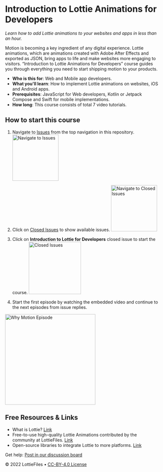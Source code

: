 # Introduction to Lottie Animations for Developers

_Learn how to add Lottie animations to your websites and apps in less than an hour._

Motion is becoming a key ingredient of any digital experience. Lottie animations, which are animations created with Adobe After Effects and exported as JSON, bring apps to life and make websites more engaging to visitors. “Introduction to Lottie Animations for Developers” course guides you through everything you need to start shipping motion to your products.

- **Who is this for**: Web and Mobile app developers.
- **What you'll learn**: How to implement Lottie animations on websites, iOS and Android apps.
- **Prerequisites**: JavaScript for Web developers, Kotlin or Jetpack Compose and Swift for mobile implementations.
- **How long**: This course consists of total 7 video tutorials. 

## How to start this course

1. Navigate to [Issues](https://github.com/LottieFiles/LottieFiles-course-for-Developers/issues) from the top navigation in this repository. 
    <img src="https://static.lottiefiles.com/static_uploads/step1.png" height="150" alt="Navigate to Issues">
    
2. Click on [Closed Issues](https://github.com/LottieFiles/LottieFiles-course-for-Developers/issues?q=is%3Aissue+is%3Aclosed) to show available issues.
    <img src="https://static.lottiefiles.com/static_uploads/step2.png" height="150" alt="Navigate to Closed Issues">

3. Click on **Introduction to Lottie for Developers** closed issue to start the course.
	<a href="https://github.com/LottieFiles/LottieFiles-course-for-Developers/issues/1" title="Why Motion by LottieFiles"><img src="https://static.lottiefiles.com/static_uploads/step3.png" height="170" alt="Closed Issues"></a>

4. Start the first episode by watching the embedded video and continue to the next episodes from issue replies.
<a href="https://github.com/LottieFiles/LottieFiles-course-for-Developers/issues/1" title="Why Motion by LottieFiles">
	<img src="https://static.lottiefiles.com/static_uploads/step4.png" height="294" alt="Why Motion Episode"></a>


## Free Resources & Links
- What is Lottie? [Link](https://lottiefiles.com/what-is-lottie)
- Free-to-use high-quality Lottie Animations contributed by the community at LottieFiles. [Link](https://lottiefiles.com/what-is-lottie)
- Open-source libraries to integrate Lottie to more platforms. [Link](https://lottiefiles.com/integrations#:~:text=to%20a%20CDN.-,Lottie%20libraries,-A%20complete%20ecosystem)

Get help: [Post in our discussion board](https://github.com/LottieFiles/LottieFiles-Course/discussions)

&copy; 2022 LottieFiles &bull; [CC-BY-4.0 License](https://creativecommons.org/licenses/by/4.0/legalcode)